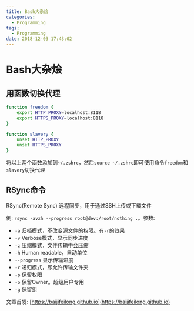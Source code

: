 ```yaml
---
title: Bash大杂烩
categories:
  - Programming
tags:
  - Programming
date: 2018-12-03 17:43:02
---
```


# Bash大杂烩

## 用函数切换代理

```bash
function freedom {
    export HTTP_PROXY=localhost:8118
    export HTTPS_PROXY=localhost:8118
}

function slavery {
    unset HTTP_PROXY
    unset HTTPS_PROXY
}
```

将以上两个函数添加到`~/.zshrc`，然后`source ~/.zshrc`即可使用命令`freedom`和`slavery`切换代理

<!--more-->

## RSync命令

RSync(Remote Sync) 远程同步，用于通过SSH上传或下载文件

例: `rsync -avzh --progress root@dev:/root/nothing .`。参数:

- `-a` 归档模式，不改变源文件的权限。有`-r`的效果
- `-v` Verbose模式，显示同步进度
- `-z` 压缩模式，文件传输中会压缩
- `-h` Human readable，自动单位
- `--progress` 显示传输进度
- `-r` 递归模式，即允许传输文件夹
- `-p` 保留权限
- `-o` 保留Owner。超级用户专用
- `-g` 保留组

文章首发: [https://baijifeilong.github.io](https://baijifeilong.github.io)
